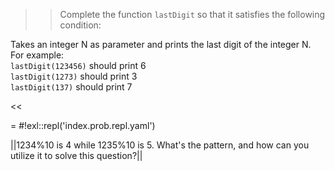 >>Complete the function <code>lastDigit</code> so that it satisfies the following condition:
<p>Takes an integer N as parameter and prints the last digit of the integer N.<br/>
For example:<br/>
<code>lastDigit(123456)</code> should print 6<br/>
<code>lastDigit(1273)</code> should print 3<br/>
<code>lastDigit(137)</code> should print 7</p><<

= #!exl::repl('index.prob.repl.yaml')

||1234%10 is 4 while 1235%10 is 5. What's the pattern, and how can you utilize it to solve this question?||
